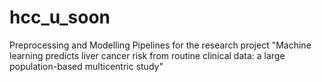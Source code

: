 # hcc_u_soon
Preprocessing and Modelling Pipelines for the research project "Machine learning predicts liver cancer risk from routine clinical data: a large population-based multicentric study"
